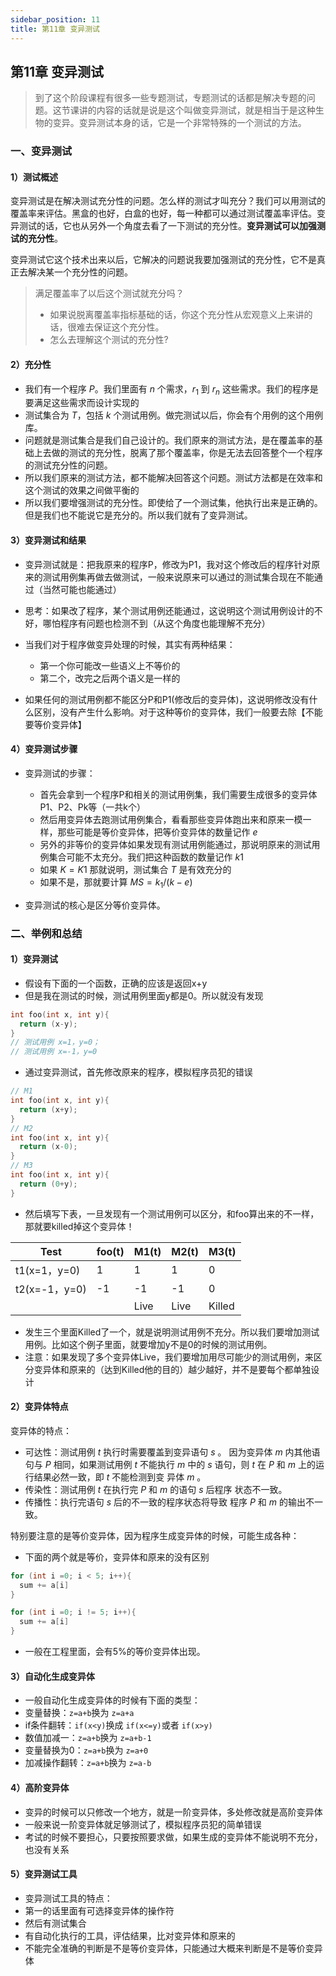 ```yaml
---
sidebar_position: 11
title: 第11章 变异测试
---
```


## 第11章 变异测试

> 到了这个阶段课程有很多一些专题测试，专题测试的话都是解决专题的问题。这节课讲的内容的话就是说是这个叫做变异测试，就是相当于是这种生物的变异。变异测试本身的话，它是一个非常特殊的一个测试的方法。

### 一、变异测试

#### 1）测试概述

变异测试是在解决测试充分性的问题。怎么样的测试才叫充分？我们可以用测试的覆盖率来评估。黑盒的也好，白盒的也好，每一种都可以通过测试覆盖率评估。变异测试的话，它也从另外一个角度去看了一下测试的充分性。**变异测试可以加强测试的充分性**。

变异测试它这个技术出来以后，它解决的问题说我要加强测试的充分性，它不是真正去解决某一个充分性的问题。

> 满足覆盖率了以后这个测试就充分吗？
>
> - 如果说脱离覆盖率指标基础的话，你这个充分性从宏观意义上来讲的话，很难去保证这个充分性。
> - 怎么去理解这个测试的充分性?

#### 2）充分性

- 我们有一个程序 $P$。我们里面有 $n$ 个需求，$r_1$ 到 $r_n$ 这些需求。我们的程序是要满足这些需求而设计实现的
- 测试集合为 $T$，包括 $k$ 个测试用例。做完测试以后，你会有个用例的这个用例库。
- 问题就是测试集合是我们自己设计的。我们原来的测试方法，是在覆盖率的基础上去做的测试的充分性，脱离了那个覆盖率，你是无法去回答整个一个程序的测试充分性的问题。
- 所以我们原来的测试方法，都不能解决回答这个问题。测试方法都是在效率和这个测试的效果之间做平衡的
- 所以我们要增强测试的充分性。即使给了一个测试集，他执行出来是正确的。但是我们也不能说它是充分的。所以我们就有了变异测试。

#### 3）变异测试和结果

- 变异测试就是：把我原来的程序P，修改为P1，我对这个修改后的程序针对原来的测试用例集再做去做测试，一般来说原来可以通过的测试集合现在不能通过（当然可能也能通过）
- 思考：如果改了程序，某个测试用例还能通过，这说明这个测试用例设计的不好，哪怕程序有问题也检测不到（从这个角度也能理解不充分）
- 当我们对于程序做变异处理的时候，其实有两种结果：

  - 第一个你可能改一些语义上不等价的
  - 第二个，改完之后两个语义是一样的
- 如果任何的测试用例都不能区分P和P1(修改后的变异体)，这说明修改没有什么区别，没有产生什么影响。对于这种等价的变异体，我们一般要去除【不能要等价变异体】

#### 4）变异测试步骤

- 变异测试的步骤：

  - 首先会拿到一个程序P和相关的测试用例集，我们需要生成很多的变异体P1、P2、Pk等（一共k个）
  - 然后用变异体去跑测试用例集合，看看那些变异体跑出来和原来一模一样，那些可能是等价变异体，把等价变异体的数量记作 $e$
  - 另外的非等价的变异体如果发现有测试用例能通过，那说明原来的测试用例集合可能不太充分。我们把这种函数的数量记作 $k1$
  - 如果 $K=K1$ 那就说明，测试集合 $T$ 是有效充分的
  - 如果不是，那就要计算 $MS = k_1/(k-e)$
- 变异测试的核心是区分等价变异体。

### 二、举例和总结

#### 1）变异测试

- 假设有下面的一个函数，正确的应该是返回x+y
- 但是我在测试的时候，测试用例里面y都是0。所以就没有发现

```c
int foo(int x, int y){
  return (x-y);
}
// 测试用例 x=1，y=0；
// 测试用例 x=-1，y=0
```

- 通过变异测试，首先修改原来的程序，模拟程序员犯的错误

```c
// M1
int foo(int x, int y){
  return (x+y);
}
// M2
int foo(int x, int y){
  return (x-0);
}
// M3
int foo(int x, int y){
  return (0+y);
}
```

- 然后填写下表，一旦发现有一个测试用例可以区分，和foo算出来的不一样，那就要killed掉这个变异体！

| Test          | foo(t) | M1(t) | M2(t) | M3(t)  |
| ------------- | ------ | ----- | ----- | ------ |
| t1(x=1，y=0)  | 1      | 1     | 1     | 0      |
| t2(x=-1，y=0) | -1     | -1    | -1    | 0      |
|               |        | Live  | Live  | Killed |

- 发生三个里面Killed了一个，就是说明测试用例不充分。所以我们要增加测试用例。比如这个例子里面，就要增加y不是0的时候的测试用例。
- 注意：如果发现了多个变异体Live，我们要增加用尽可能少的测试用例，来区分变异体和原来的（达到Killed他的目的）越少越好，并不是要每个都单独设计

#### 2）变异体特点

变异体的特点：

- 可达性：测试用例 $t$ 执行时需要覆盖到变异语句 $s$  。 因为变异体 $m$ 内其他语句与 $P$ 相同，如果测试用例 $t$ 不能执行 $m$ 中的 $s$ 语句，则 $t$ 在 $P$ 和 $m$ 上的运行结果必然一致，即 $t$ 不能检测到变 异体 $m$ 。
- 传染性：测试用例 $t$ 在执行完 $P$ 和 $m$ 的语句 $s$ 后程序 状态不一致。
- 传播性：执行完语句 $s$ 后的不一致的程序状态将导致 程序 $P$ 和 $m$ 的输出不一致。

特别要注意的是等价变异体，因为程序生成变异体的时候，可能生成各种：

- 下面的两个就是等价，变异体和原来的没有区别

```c
for (int i =0; i < 5; i++){
  sum += a[i]
}

for (int i =0; i != 5; i++){
  sum += a[i]
}

```

- 一般在工程里面，会有5%的等价变异体出现。

#### 3）自动化生成变异体

- 一般自动化生成变异体的时候有下面的类型：
- 变量替换：`z=a+b`换为 `z=a+a`
- if条件翻转：`if(x<y)`换成 `if(x<=y)`或者 `if(x>y)`
- 数值加减一：`z=a+b`换为 `z=a+b-1`
- 变量替换为0：`z=a+b`换为 `z=a+0`
- 加减操作翻转：`z=a+b`换为 `z=a-b`

#### 4）高阶变异体

- 变异的时候可以只修改一个地方，就是一阶变异体，多处修改就是高阶变异体
- 一般来说一阶变异体就足够测试了，模拟程序员犯的简单错误
- 考试的时候不要担心，只要按照要求做，如果生成的变异体不能说明不充分，也没有关系

#### 5）变异测试工具

- 变异测试工具的特点：
- 第一的话里面有可选择变异体的操作符
- 然后有测试集合
- 有自动化执行的工具，评估结果，比对变异体和原来的
- 不能完全准确的判断是不是等价变异体，只能通过大概来判断是不是等价变异体
